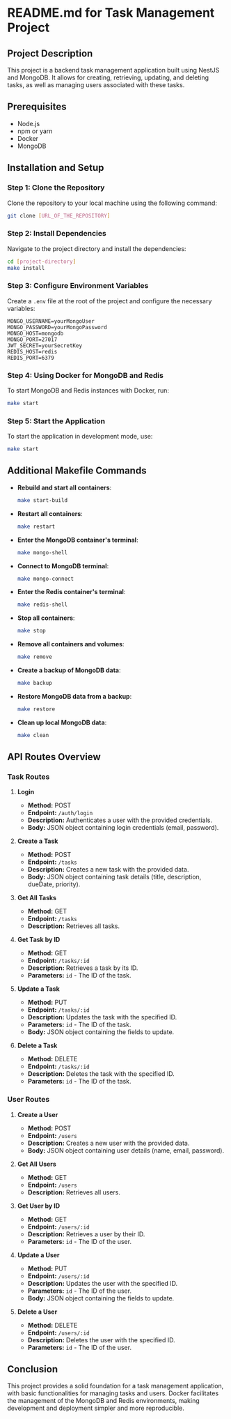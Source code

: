# README.md for Task Management Project

## Project Description

This project is a backend task management application built using NestJS and MongoDB. It allows for creating, retrieving, updating, and deleting tasks, as well as managing users associated with these tasks.

## Prerequisites

- Node.js
- npm or yarn
- Docker
- MongoDB

## Installation and Setup

### Step 1: Clone the Repository

Clone the repository to your local machine using the following command:

```bash
git clone [URL_OF_THE_REPOSITORY]
```

### Step 2: Install Dependencies

Navigate to the project directory and install the dependencies:

```bash
cd [project-directory]
make install
```

### Step 3: Configure Environment Variables

Create a `.env` file at the root of the project and configure the necessary variables:

```env
MONGO_USERNAME=yourMongoUser
MONGO_PASSWORD=yourMongoPassword
MONGO_HOST=mongodb
MONGO_PORT=27017
JWT_SECRET=yourSecretKey
REDIS_HOST=redis
REDIS_PORT=6379
```

### Step 4: Using Docker for MongoDB and Redis

To start MongoDB and Redis instances with Docker, run:

```bash
make start
```

### Step 5: Start the Application

To start the application in development mode, use:

```bash
make start
```

## Additional Makefile Commands

- **Rebuild and start all containers**:

  ```bash
  make start-build
  ```

- **Restart all containers**:

  ```bash
  make restart
  ```

- **Enter the MongoDB container's terminal**:

  ```bash
  make mongo-shell
  ```

- **Connect to MongoDB terminal**:

  ```bash
  make mongo-connect
  ```

- **Enter the Redis container's terminal**:

  ```bash
  make redis-shell
  ```

- **Stop all containers**:

  ```bash
  make stop
  ```

- **Remove all containers and volumes**:

  ```bash
  make remove
  ```

- **Create a backup of MongoDB data**:

  ```bash
  make backup
  ```

- **Restore MongoDB data from a backup**:

  ```bash
  make restore
  ```

- **Clean up local MongoDB data**:
  ```bash
  make clean
  ```

## API Routes Overview

### Task Routes

1. **Login**

   - **Method:** POST
   - **Endpoint:** `/auth/login`
   - **Description:** Authenticates a user with the provided credentials.
   - **Body:** JSON object containing login credentials (email, password).

2. **Create a Task**

   - **Method:** POST
   - **Endpoint:** `/tasks`
   - **Description:** Creates a new task with the provided data.
   - **Body:** JSON object containing task details (title, description, dueDate, priority).

3. **Get All Tasks**

   - **Method:** GET
   - **Endpoint:** `/tasks`
   - **Description:** Retrieves all tasks.

4. **Get Task by ID**

   - **Method:** GET
   - **Endpoint:** `/tasks/:id`
   - **Description:** Retrieves a task by its ID.
   - **Parameters:** `id` - The ID of the task.

5. **Update a Task**

   - **Method:** PUT
   - **Endpoint:** `/tasks/:id`
   - **Description:** Updates the task with the specified ID.
   - **Parameters:** `id` - The ID of the task.
   - **Body:** JSON object containing the fields to update.

6. **Delete a Task**
   - **Method:** DELETE
   - **Endpoint:** `/tasks/:id`
   - **Description:** Deletes the task with the specified ID.
   - **Parameters:** `id` - The ID of the task.

### User Routes

1. **Create a User**

   - **Method:** POST
   - **Endpoint:** `/users`
   - **Description:** Creates a new user with the provided data.
   - **Body:** JSON object containing user details (name, email, password).

2. **Get All Users**

   - **Method:** GET
   - **Endpoint:** `/users`
   - **Description:** Retrieves all users.

3. **Get User by ID**

   - **Method:** GET
   - **Endpoint:** `/users/:id`
   - **Description:** Retrieves a user by their ID.
   - **Parameters:** `id` - The ID of the user.

4. **Update a User**

   - **Method:** PUT
   - **Endpoint:** `/users/:id`
   - **Description:** Updates the user with the specified ID.
   - **Parameters:** `id` - The ID of the user.
   - **Body:** JSON object containing the fields to update.

5. **Delete a User**
   - **Method:** DELETE
   - **Endpoint:** `/users/:id`
   - **Description:** Deletes the user with the specified ID.
   - **Parameters:** `id` - The ID of the user.

## Conclusion

This project provides a solid foundation for a task management application, with basic functionalities for managing tasks and users. Docker facilitates the management of the MongoDB and Redis environments, making development and deployment simpler and more reproducible.
